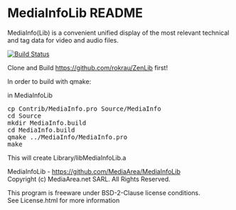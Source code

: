 # MediaInfoLib README

MediaInfo(Lib) is a convenient unified display of the most relevant technical and tag data for video and audio files.

[![Build Status](https://travis-ci.org/MediaArea/MediaInfoLib.svg?branch=master)](https://travis-ci.org/MediaArea/MediaInfoLib)

Clone and Build https://github.com/rokrau/ZenLib first!

In order to build with qmake:

in MediaInfoLib
<pre>
cp Contrib/MediaInfo.pro Source/MediaInfo
cd Source
mkdir MediaInfo.build
cd MediaInfo.build
qmake ../MediaInfo/MediaInfo.pro 
make
</pre>
This will create Library/libMediaInfoLib.a

MediaInfoLib - https://github.com/MediaArea/MediaInfoLib  
Copyright (c) MediaArea.net SARL. All Rights Reserved.

This program is freeware under BSD-2-Clause license conditions.  
See License.html for more information
